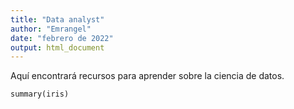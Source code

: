 ```yaml
---
title: "Data analyst"
author: "Emrangel"
date: "febrero de 2022"
output: html_document
---
```


Aquí encontrará recursos para aprender sobre la ciencia de datos.

```{r}
summary(iris)
```

